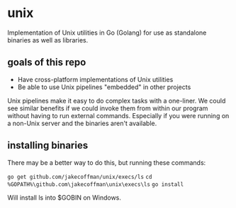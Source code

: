 unix
====

Implementation of Unix utilities in Go (Golang) for use as standalone binaries as well as libraries.

goals of this repo
-----

- Have cross-platform implementations of Unix utilities
- Be able to use Unix pipelines "embedded" in other projects

Unix pipelines make it easy to do complex tasks with a one-liner. We could see similar benefits
if we could invoke them from within our program without having to run external commands. Especially
if you were running on a non-Unix server and the binaries aren't available.

installing binaries
-------------------

There may be a better way to do this, but running these commands:

`go get github.com/jakecoffman/unix/execs/ls`
`cd %GOPATH%\github.com\jakecoffman\unix\execs\ls`
`go install`

Will install ls into $GOBIN on Windows.
